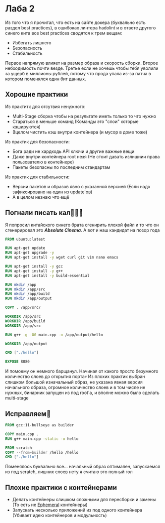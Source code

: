 # Лаба 2

Из того что я прочитал, что есть на сайте докера (буквально есть раздел best practices), в ошибоках линтера hadolint и в ответе другого синего кита все best practices сводятся к трем вещам:

* Избегать лишнего
* Безопасность
* Стабильность

Первое напрямую влияет на размер образа и скорость сборки. Второе небходимость почти везде. Третье если не хочешь чтобы тебя уволили за ущерб в миллионы рублей, потому что прода упала из-за патча в котором поменялся один бит данных.

## Хорошие практики
Из практитк для отсутвия ненужного:

* Multi-Stage сборка чтобы на результате иметь только то что нужно
* Стараться в меньше команд (Команды это "слои" которые кэшируются) 
* Вцелом чистить кэш внутри контейнера (и мусор в доме тоже)

Из практик для безопасности:

* Бога ради не хардкодь API ключи и другие важные вещи
* Даже внутри контейнера root незя (Не стоит давать излишнии права пользователю в контейнере)
* Пакеты безопасны по последним стандартам

Из практик для стабильности:

* Версии пакетов и образов явно с указанной версией (Если надо зафиксировано на один из update'ов)
* А в целом незнаю что ещё

## Погнали писать кал🥰😝😎

Я попросил  китайского синего брата сгенирить плохой файл и то что он сгенерировал это ***Absolute Cinema***. А вот и наш кандидат на позор года 
```dockerfile
FROM ubuntu:latest 

RUN apt-get update
RUN apt-get upgrade -y
RUN apt-get install -y wget curl git vim nano emacs 

RUN apt-get install -y gcc
RUN apt-get install -y g++
RUN apt-get install -y build-essential

RUN mkdir /app
RUN mkdir /app/src
RUN mkdir /app/build
RUN mkdir /app/output

COPY . /app/src/

WORKDIR /app/src
WORKDIR /app/build
WORKDIR /app/src

RUN g++ -g -O0 main.cpp -o /app/output/hello

WORKDIR /app/output

CMD ["./hello"]

EXPOSE 8080  
```
И помоему он немного барщанул. Начиная от какого просто безумного количество слоев до открытия порта💀
Из плохих практик выбран слишком большой изначальный образ, не указана явная версия начального образа, огромное количество слоев и в том числе не нужных, бинарник запущен из под root'а, и вполне можно было сделать multi-stage 

## Исправляем🫡
```dockerfile
FROM gcc:11-bullseye as builder

COPY main.cpp .
RUN g++ main.cpp -static -o hello

FROM scratch
COPY --from=builder /hello /hello
CMD ["./hello"]
```
Поменялось буквально все... начальный образ оптимален, запускаемся из под scratch, лишних слоев нету я считаю это полный гол

## Плохие практики с контейнерами

* Делать контейнеры слишком сложными для пересборки и замены (То есть не [Ephemeral](https://docs.docker.com/build/building/best-practices/#create-ephemeral-containers$0) контейнеры)
* Запускать несколько приложений из под одного контейнера (Убивает идею контейнеров и модульность)
